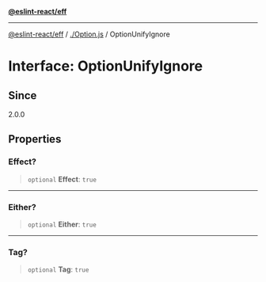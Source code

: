 [**@eslint-react/eff**](../../README.md)

***

[@eslint-react/eff](../../README.md) / [./Option.js](../README.md) / OptionUnifyIgnore

# Interface: OptionUnifyIgnore

## Since

2.0.0

## Properties

### Effect?

> `optional` **Effect**: `true`

***

### Either?

> `optional` **Either**: `true`

***

### Tag?

> `optional` **Tag**: `true`
